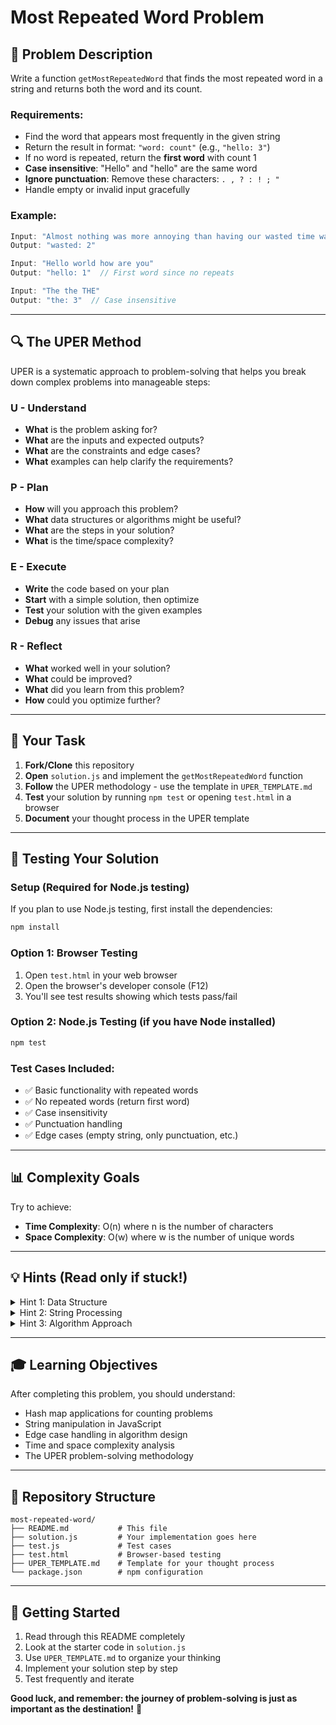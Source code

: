 # Most Repeated Word Problem

## 🎯 Problem Description

Write a function `getMostRepeatedWord` that finds the most repeated word in a string and returns both the word and its count.

### Requirements:
- Find the word that appears most frequently in the given string
- Return the result in format: `"word: count"` (e.g., `"hello: 3"`)
- If no word is repeated, return the **first word** with count 1
- **Case insensitive**: "Hello" and "hello" are the same word
- **Ignore punctuation**: Remove these characters: `. , ? : ! ; "`
- Handle empty or invalid input gracefully

### Example:
```javascript
Input: "Almost nothing was more annoying than having our wasted time wasted on something not worth wasting it on."
Output: "wasted: 2"

Input: "Hello world how are you"
Output: "hello: 1"  // First word since no repeats

Input: "The the THE"
Output: "the: 3"  // Case insensitive
```

---

## 🔍 The UPER Method

UPER is a systematic approach to problem-solving that helps you break down complex problems into manageable steps:

### **U - Understand**
- **What** is the problem asking for?
- **What** are the inputs and expected outputs?
- **What** are the constraints and edge cases?
- **What** examples can help clarify the requirements?

### **P - Plan**
- **How** will you approach this problem?
- **What** data structures or algorithms might be useful?
- **What** are the steps in your solution?
- **What** is the time/space complexity?

### **E - Execute**
- **Write** the code based on your plan
- **Start** with a simple solution, then optimize
- **Test** your solution with the given examples
- **Debug** any issues that arise

### **R - Reflect**
- **What** worked well in your solution?
- **What** could be improved?
- **What** did you learn from this problem?
- **How** could you optimize further?

---

## 📝 Your Task

1. **Fork/Clone** this repository
2. **Open** `solution.js` and implement the `getMostRepeatedWord` function
3. **Follow** the UPER methodology - use the template in `UPER_TEMPLATE.md`
4. **Test** your solution by running `npm test` or opening `test.html` in a browser
5. **Document** your thought process in the UPER template

---

## 🧪 Testing Your Solution

### Setup (Required for Node.js testing)
If you plan to use Node.js testing, first install the dependencies:
```bash
npm install
```

### Option 1: Browser Testing
1. Open `test.html` in your web browser
2. Open the browser's developer console (F12)
3. You'll see test results showing which tests pass/fail

### Option 2: Node.js Testing (if you have Node installed)
```bash
npm test
```

### Test Cases Included:
- ✅ Basic functionality with repeated words
- ✅ No repeated words (return first word)
- ✅ Case insensitivity
- ✅ Punctuation handling
- ✅ Edge cases (empty string, only punctuation, etc.)

---

## 📊 Complexity Goals

Try to achieve:
- **Time Complexity**: O(n) where n is the number of characters
- **Space Complexity**: O(w) where w is the number of unique words

---

## 💡 Hints (Read only if stuck!)

<details>
<summary>Hint 1: Data Structure</summary>

Think about using a hash map (JavaScript object or Map) to count word frequencies efficiently.

</details>

<details>
<summary>Hint 2: String Processing</summary>

Consider using methods like:
- `split()` to break text into words
- `replace()` or regex to remove punctuation  
- `toLowerCase()` for case insensitivity

</details>

<details>
<summary>Hint 3: Algorithm Approach</summary>

1. Clean and split the input string
2. Count frequency of each word
3. Find the word with maximum frequency
4. Handle the "first word" case when no repeats exist

</details>

---

## 🎓 Learning Objectives

After completing this problem, you should understand:
- Hash map applications for counting problems
- String manipulation in JavaScript
- Edge case handling in algorithm design
- Time and space complexity analysis
- The UPER problem-solving methodology

---

## 📁 Repository Structure

```
most-repeated-word/
├── README.md           # This file
├── solution.js         # Your implementation goes here
├── test.js             # Test cases
├── test.html           # Browser-based testing
├── UPER_TEMPLATE.md    # Template for your thought process
└── package.json        # npm configuration
```

---

## 🚀 Getting Started

1. Read through this README completely
2. Look at the starter code in `solution.js`
3. Use `UPER_TEMPLATE.md` to organize your thinking
4. Implement your solution step by step
5. Test frequently and iterate

**Good luck, and remember: the journey of problem-solving is just as important as the destination!** 🎯
